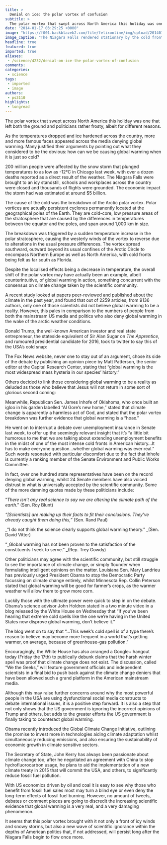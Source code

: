 ```yaml
---
title: >
  Denial on ice: the polar vortex of confusion
subtitle: >
  The polar vortex that swept across North America this holiday was one that left both the ground and politicians rather frosty, albeit for different reasons.
date: "2014-01-17 03:29:25 +0000"
image: "https://f001.backblazeb2.com/file/felixonline/img/upload/201401170329-jal08-2_20140109_1367144925.jpg"
image_caption: "The Niagara Falls rendered stationary by the cold front of the Polar Vortex"
headline: true
featured: true
imported: true
aliases:
 - /science/4232/denial-on-ice-the-polar-vortex-of-confusion
comments:
categories:
 - science
tags:
 - imported
 - image
authors:
 - ps3110
highlights:
 - longread
---
```


The polar vortex that swept across North America this holiday was one that left both the ground and politicians rather frosty, albeit for different reasons.

As the temperatures dropped and ice hardened across the country, more and more famous faces appeared across the media denying global warming. Many justified their arguments by pointing out what they considered to be the obvious: how can we be causing global warming when it is just so cold?

200 million people were affected by the snow storm that plunged temperatures to as low as -12°C in Chicago last week, with over a dozen deaths reported as a direct result of the weather. The Niagara Falls were brought to an icy standstill, schools and workplaces across the country were closed and thousands of flights were grounded. The economic impact the storm had was estimated at around $5 billion.

The cause of the cold was the breakdown of the Arctic polar vortex. Polar vortices are actually persistent cyclones permanently located at the geographical poles of the Earth. They are cold-core, low pressure areas of the stratosphere that are caused by the differences in temperatures between the equator and the poles, and span around 1,000 km in size.

The breakdown was triggered by a sudden temperature increase in the polar stratosphere, causing the westerly winds of the vortex to reverse due to alterations in the usual pressure differences. The vortex spread southward, outward beyond its usual confines of the Arctic Circle to encompass Northern Europe as well as North America, with cold fronts being felt as far south as Florida.

Despite the localised effects being a decrease in temperature, the overall shift of the polar vortex may have actually been an example, albeit counterintuitive, of global warming in action, something concurrent with the consensus on climate change taken by the scientific community.

A recent study looked at papers peer-reviewed and published about the climate in the past year, and found that out of 2259 articles, from 9136 authors, only one of those scientists did not believe global warming to be a reality. However, this pales in comparison to the numbers of people from both the mainstream US media and politics who also deny global warming in the wake of the arctic weather conditions.

Donald Trump, the well-known American investor and real state entrepreneur, the stateside equivalent of Sir Alan Sugar on _The Apprentice_, and rumoured presidential candidate for 2016, took to twitter to say this of the USA’s cold snap:

The Fox News website, never one to stay out of an argument, chose its side of the debate by publishing an opinion piece by Matt Patterson, the senior editor at the Capital Research Center, stating that “global warming is the most widespread mass hysteria in our species’ history.”

Others decided to link those considering global warming to be a reality as deluded as those who believe that Jesus will not return in some sort of glorious second coming:

Meanwhile, Republican Sen. James Inhofe of Oklahoma, who once built an igloo in his garden labelled “Al Gore’s new home,” stated that climate change is apparently a harmless act of God, and stated that the polar vortex breakdown was further evidence that global warming is a “hoax.”

He went on to interrupt a debate over unemployment insurance in Senate last week, to offer up the seemingly relevant insight that it’s “a little bit humorous to me that we are talking about extending unemployment benefits in the midst of one of the most intense cold fronts in American history…It has to make everyone question…whether global warming was ever real.” Such words resonated with particular discomfort due to the fact that Inhofe is currently a ranking member of the Senate Environment and Public Works Committee.

In fact, over one hundred state representatives have been on the record denying global warming, whilst 24 Senate members have also voiced distrust in what is universally accepted by the scientific community. Some of the more damning quotes made by these politicians include:

“_There isn’t any real science to say we are altering the climate path of the earth_.” (Sen. Roy Blunt)

_“[Scientists] are making up their facts to fit their conclusions. They’ve already caught them doing this,”_ (Sen. Rand Paul)

_“I do not think the science clearly supports global warming theory.” _(Sen. David Vitter)

“_Global warming has not been proven to the satisfaction of the constituents I seek to serve.” _(Rep. Trey Gowdy)

Other politicians may agree with the scientific community, but still struggle to see the importance of climate change, or simply flounder when formulating intelligent opinions on the matter. Louisiana Sen. Mary Landrieu has previously urged President Obama to stop the Democratic Party focussing on climate change entirely, whilst Minnesota Rep. Collin Peterson stated that global warming will be good for farmer’s crops, as the warmer weather will allow them to grow more corn.

Luckily those with the ultimate power were quick to step in on the debate. Obama’s science advisor John Holdren stated in a two minute video in a blog released by the White House on Wednesday that “If you’ve been hearing that extreme cold spells like the one we’re having in the United States now disprove global warming, don’t believe it.”

The blog went on to say that “…This week’s cold spell is of a type there’s reason to believe may become more frequent in a world that’s getting warmer, on average, because of greenhouse-gas pollution.”

Encouragingly, the White House has also arranged a Google+ hangout today (Friday the 17th) to publically debunk claims that the harsh winter spell was proof that climate change does not exist. The discussion, called “We the Geeks,” will feature government officials and independent scientists in a final bid to push back against the climate change deniers that have been allowed such a grand platform in the American mainstream media.

Although this may raise further concerns around why the most powerful people in the USA are using dysfunctional social media constructs to debate international issues, it is a positive step forward. It is also a step that not only shows that the US government is ignoring the incorrect opinions of Trump and others, but adds to the greater efforts the US government is finally taking to counteract global warming.

Obama recently introduced the Global Climate Change Initiative, outlining the promise to invest more in technologies aiding climate adaptation whilst simultaneously reducing emissions, and also ensuring the sustainability of economic growth in climate sensitive sectors.

The Secretary of State, John Kerry has always been passionate about climate change too; after he negotiated an agreement with China to stop hydrofluorocarbon usage, he plans to aid the implementation of a new climate treaty in 2015 that will commit the USA, and others, to significantly reduce fossil fuel pollution.

With US economics driven by oil and coal it is easy to see why those who benefit from fossil fuel sales most may turn a blind eye or even deny the long-term effects of fossil fuel burning. However, no amount of tweets, debates or comment pieces are going to discredit the increasing scientific evidence that global warming is a very real, and a very damaging phenomenon.

It seems that this polar vortex brought with it not only a front of icy winds and snowy storms, but also a new wave of scientific ignorance within the depths of American politics that, if not addressed, will persist long after the Niagara Falls begin to flow once more.
